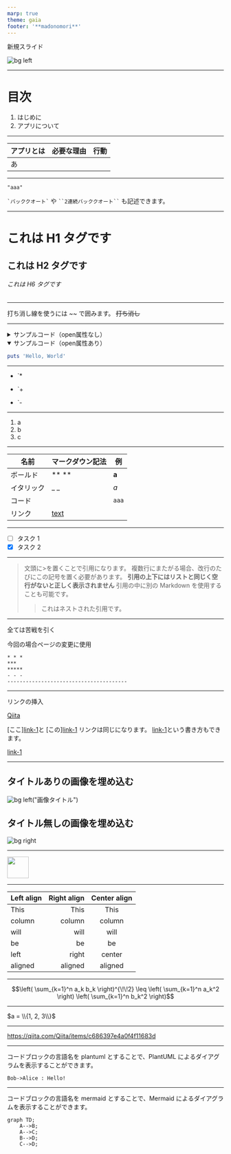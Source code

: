 ```yaml
---
marp: true
theme: gaia
footer: '**madonomori**'
---
```


新規スライド

![bg left](pic/_1080468.jpg)

---

# 目次

1. はじめに
2. アプリについて

---

| アプリとは | 必要な理由 | 行動 |
| ---------- | ---------- | ---- |
| あ<br />   |            |      |

---

`"aaa"`

`` `バッククオート` `` や ` ``2連続バッククオート`` ` も記述できます。

---

# これは H1 タグです

## これは H2 タグです

###### これは H6 タグです

---

打ち消し線を使うには ~~ で囲みます。 ~~打ち消し~~

---

<!-- open属性なし -->

<details><summary>サンプルコード（open属性なし）</summary>

```rb
puts 'Hello, World'
```

</details>

<!-- open属性あり -->

<details open><summary>サンプルコード（open属性あり）</summary>

```rb
puts 'Hello, World'
```

</details>

---

- `\*

* `+

- `-

---

1. a
2. b
3. c

---

| 名前       | マークダウン記法 | 例    |
| ---------- | ---------------- | ----- |
| ボールド   | \*\* \*\*        | **a** |
| イタリック | \_ \_            | _a_   |
| コード     | ` `              | `aaa` |
| リンク     | [text](url)      |       |

---

- [ ] タスク 1
- [x] タスク 2

---

> 文頭に>を置くことで引用になります。
> 複数行にまたがる場合、改行のたびにこの記号を置く必要があります。
> **引用の上下にはリストと同じく空行がないと正しく表示されません**
> 引用の中に別の Markdown を使用することも可能です。
>
> > これはネストされた引用です。

---

全ては苦戦を引く

今回の場合ページの変更に使用

```
* * *
***
*****
- - -
---------------------------------------

```

---

リンクの挿入

[Qiita](http://qiita.com 'Qiita Home')

[ここ][link-1]()と [この][link-1]() リンクは同じになります。
[link-1](http://qiita.com/)という書き方もできます。

[link-1](http://qiita.com/)

---

## タイトルありの画像を埋め込む

![bg left](pic/_1080468.jpg)("画像タイトル")

## タイトル無しの画像を埋め込む

![bg right](pic/_1080468.jpg)

---

<img width=50 src="pic/_1080468.jpg">

---

| Left align | Right align | Center align |
| :--------- | ----------: | :----------: |
| This       |        This |     This     |
| column     |      column |    column    |
| will       |        will |     will     |
| be         |          be |      be      |
| left       |       right |    center    |
| aligned    |     aligned |   aligned    |

---

```math
\left( \sum_{k=1}^n a_k b_k \right)^{\!\!2} \leq
\left( \sum_{k=1}^n a_k^2 \right) \left( \sum_{k=1}^n b_k^2 \right)
```

---

$a = \\{1, 2, 3\\}$

---

https://qiita.com/Qiita/items/c686397e4a0f4f11683d

---

コードブロックの言語名を plantuml とすることで、PlantUML によるダイアグラムを表示することができます。

```plantuml
Bob->Alice : Hello!
```

---

コードブロックの言語名を mermaid とすることで、Mermaid によるダイアグラムを表示することができます。

```mermaid
graph TD;
    A-->B;
    A-->C;
    B-->D;
    C-->D;
```
